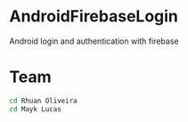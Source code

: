 # AndroidFirebaseLogin
Android login and authentication with firebase

# Team
```bash
cd Rhuan Oliveira
cd Mayk Lucas
```